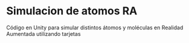 # Simulacion de atomos RA

Código en Unity para simular distintos átomos y moléculas en Realidad Aumentada utilizando tarjetas
